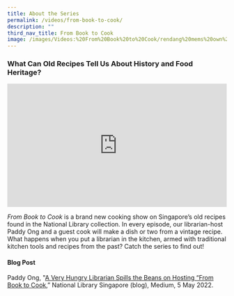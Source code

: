 ```yaml
---
title: About the Series
permalink: /videos/from-book-to-cook/
description: ""
third_nav_title: From Book to Cook
image: /images/Videos:%20From%20Book%20to%20Cook/rendang%20mems%20own%20cookery%20book.png
---
```

### What Can Old Recipes Tell  Us About History and Food Heritage?


<style>.embed-container {position: relative; padding-bottom: 56.25%; height: 0; overflow: hidden; max-width: 100%; } .embed-container iframe, .embed-container object, .embed-container embed { position: absolute; top: 0; left: 0; width: 100%; height: 100%; }</style><div class='embed-container'><iframe src='https://www.youtube.com/embed/uC0Y6sIeImU' frameborder='0' allowfullscreen></iframe></div> 

<i>From Book to Cook</i> is a brand new cooking show on Singapore’s old recipes found in the National Library collection. In every episode, our librarian-host Paddy Ong and a guest cook will make a dish or two from a vintage recipe. What happens when you put a librarian in the kitchen, armed with traditional kitchen tools and recipes from the past? Catch the series to find out!

#### **Blog Post**
Paddy Ong, "[A Very Hungry Librarian Spills the Beans on Hosting “From Book to Cook](https://medium.com/the-national-library-blog/a-very-hungry-librarian-spills-the-beans-on-hosting-from-book-to-cook-44cfdba091ef),” National Library Singapore (blog), Medium, 5 May 2022.